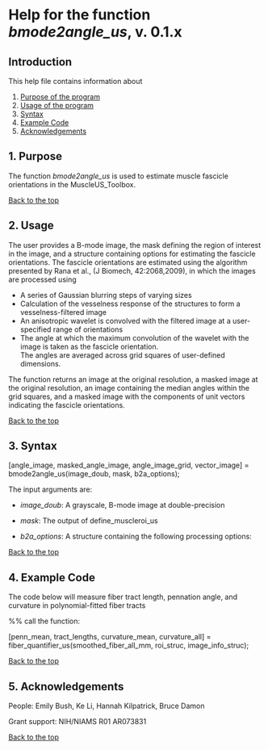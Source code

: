 # Help for the function <i>bmode2angle_us</i>, v. 0.1.x

## Introduction

This help file contains information about
1) [Purpose of the program](https://github.com/bdamon/MuscleUS_Toolbox/blob/master/Help/Help-for-bmode2angle_us.md#1-purpose)
2) [Usage of the program](https://github.com/bdamon/MuscleUS_Toolbox/blob/master/Help/Help-for-bmode2angle_us.md#2-usage)
3) [Syntax](https://github.com/bdamon/MuscleUS_Toolbox/blob/master/Help/Help-for-bmode2angle_us.md#3-Syntax)
4) [Example Code](https://github.com/bdamon/MuscleUS_Toolbox/blob/master/Help/Help-for-bmode2angle_us.md#4-Example-Code)
5) [Acknowledgements](https://github.com/bdamon/MuscleUS_Toolbox/blob/master/Help/Help-for-bmode2angle_us.md#5-Acknowledgements)

## 1. Purpose
 
The function <i>bmode2angle_us</i> is used to estimate muscle fascicle orientations in the MuscleUS_Toolbox.

[Back to the top](https://github.com/bdamon/MuscleUS_Toolbox/blob/master/Help/Help-for-bmode2angle_us.md)

## 2. Usage
The user provides a B-mode image, the mask defining the region of interest in the image, and a structure containing options for estimating the fascicle orientations. The fascicle orientations are estimated using the algorithm presented by Rana et al., (J Biomech, 42:2068,2009), in which the images are processed using 
* A series of Gaussian blurring steps of varying sizes  
* Calculation of the vesselness response of the structures to form a vesselness-filtered image
* An anisotropic wavelet is convolved with the filtered image at a user-specified range of orientations
* The angle at which the maximum convolution of the wavelet with the image is taken as the fascicle orientation.  
The angles are averaged across grid squares of user-defined dimensions.  

The function returns an image at the original resolution, a masked image at the original resolution, an image containing the median angles within the grid squares, and a masked image with the components of unit vectors indicating the fascicle orientations.

[Back to the top](https://github.com/bdamon/MuscleUS_Toolbox/blob/master/Help/Help-for-bmode2angle_us.md)

## 3. Syntax

[angle_image, masked_angle_image, angle_image_grid, vector_image] = bmode2angle_us(image_doub, mask, b2a_options);

The input arguments are:
 
* <i>image_doub</i>: A grayscale, B-mode image at double-precision

* <i>mask</i>: The output of define_muscleroi_us

* <i>b2a_options</i>: A structure containing the following processing options:

[Back to the top](https://github.com/bdamon/MuscleUS_Toolbox/blob/master/Help/Help-for-bmode2angle_us.md)

## 4. Example Code
The code below will measure fiber tract length, pennation angle, and curvature in polynomial-fitted fiber tracts

%% call the function:

[penn_mean, tract_lengths, curvature_mean, curvature_all] = fiber_quantifier_us(smoothed_fiber_all_mm, roi_struc, image_info_struc);

[Back to the top](https://github.com/bdamon/MuscleUS_Toolbox/blob/master/Help/Help-for-bmode2angle_us.md)

## 5. Acknowledgements
 People: Emily Bush, Ke Li, Hannah Kilpatrick, Bruce Damon
 
 Grant support: NIH/NIAMS R01 AR073831

[Back to the top](https://github.com/bdamon/MuscleUS_Toolbox/blob/master/Help/Help-for-bmode2angle_us.md)
